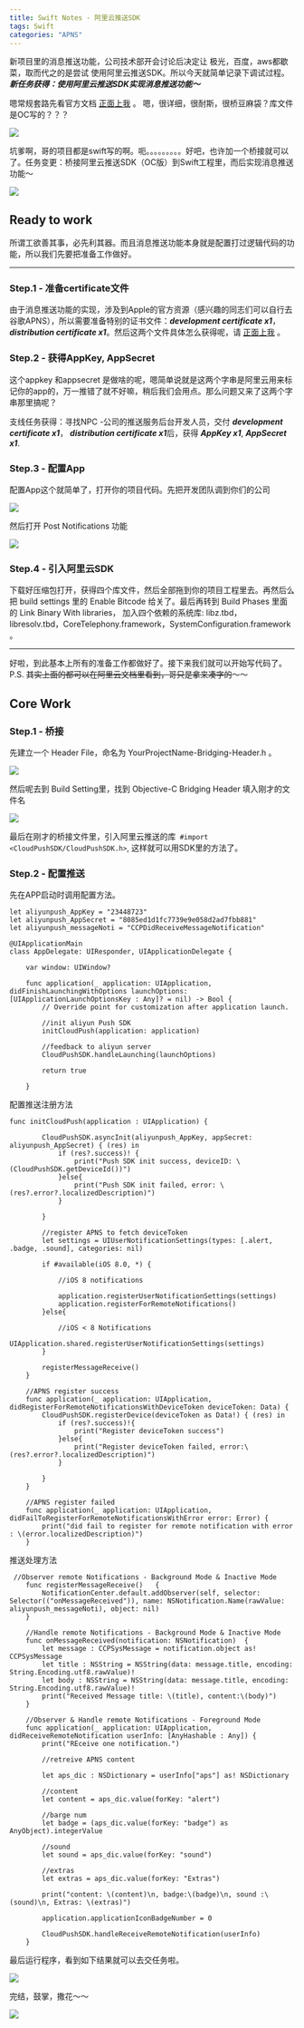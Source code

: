 ```yaml
---
title: Swift Notes - 阿里云推送SDK
tags: Swift
categories: "APNS"
---
```


新项目里的消息推送功能，公司技术部开会讨论后决定让 极光，百度，aws都歇菜，取而代之的是尝试 使用阿里云推送SDK。所以今天就简单记录下调试过程。
***新任务获得：使用阿里云推送SDK实现消息推送功能～***

<!--more-->

嗯常规套路先看官方文档 [正面上我][1] 。 嗯，很详细，很耐斯，很桥豆麻袋？库文件是OC写的？？？

![][2]

坑爹啊，哥的项目都是swift写的啊。呃。。。。。。。。。好吧，也许加一个桥接就可以了。任务变更：桥接阿里云推送SDK（OC版）到Swift工程里，而后实现消息推送功能～

![][3]



## Ready to work
所谓工欲善其事，必先利其器。而且消息推送功能本身就是配置打过逻辑代码的功能，所以我们先要把准备工作做好。

---------------------------------------

### Step.1 - 准备certificate文件

由于消息推送功能的实现，涉及到Apple的官方资源（感兴趣的同志们可以自行去谷歌APNS），所以需要准备特别的证书文件：***development certificate x1***， ***distribution certificate x1***。然后这两个文件具体怎么获得呢，请 [正面上我][4] 。


### Step.2 - 获得AppKey, AppSecret 

这个appkey 和appsecret 是做啥的呢，嗯简单说就是这两个字串是阿里云用来标记你的app的，万一推错了就不好嘛，稍后我们会用点。那么问题又来了这两个字串那里搞呢？

支线任务获得：寻找NPC -公司的推送服务后台开发人员，交付 ***development certificate x1***， ***distribution certificate x1***后，获得 ***AppKey x1***, ***AppSecret x1***.

### Step.3 - 配置App

配置App这个就简单了，打开你的项目代码。先把开发团队调到你们的公司

![][5]

然后打开 Post Notifications 功能

![][6]
### Step.4 - 引入阿里云SDK

下载好压缩包打开，获得四个库文件，然后全部拖到你的项目工程里去。再然后么把 build settings 里的 Enable Bitcode 给关了。最后再转到 Build Phases 里面的 Link Binary With libraries， 加入四个依赖的系统库: libz.tbd，libresolv.tbd，CoreTelephony.framework，SystemConfiguration.framework 。

---------------------------------------

好啦，到此基本上所有的准备工作都做好了。接下来我们就可以开始写代码了。P.S. ~~其实上面的都可以在阿里云文档里看到，哥只是拿来凑字的~~～～

## Core Work

### Step.1 - 桥接
先建立一个 Header File，命名为 YourProjectName-Bridging-Header.h 。 

![][7]

然后呢去到 Build Setting里，找到 Objective-C Bridging Header 填入刚才的文件名

![][8]

最后在刚才的桥接文件里，引入阿里云推送的库` #import <CloudPushSDK/CloudPushSDK.h>`, 这样就可以用SDK里的方法了。

### Step.2 - 配置推送
先在APP启动时调用配置方法。

```
let aliyunpush_AppKey = "23448723"
let aliyunpush_AppSecret = "8085ed1d1fc7739e9e058d2ad7fbb881"
let aliyunpush_messageNoti = "CCPDidReceiveMessageNotification"

@UIApplicationMain
class AppDelegate: UIResponder, UIApplicationDelegate {

    var window: UIWindow?

    func application(_ application: UIApplication, didFinishLaunchingWithOptions launchOptions: [UIApplicationLaunchOptionsKey : Any]? = nil) -> Bool {
        // Override point for customization after application launch.
        
        //init aliyun Push SDK
        initCloudPush(application: application)
        
        //feedback to aliyun server
        CloudPushSDK.handleLaunching(launchOptions)
        
        return true

    }
```

配置推送注册方法

```
func initCloudPush(application : UIApplication) {

        CloudPushSDK.asyncInit(aliyunpush_AppKey, appSecret: aliyunpush_AppSecret) { (res) in
            if (res?.success)! {
                print("Push SDK init success, deviceID: \(CloudPushSDK.getDeviceId())")
            }else{
                print("Push SDK init failed, error: \(res?.error?.localizedDescription)")
            }

        }
        
        //register APNS to fetch deviceToken
        let settings = UIUserNotificationSettings(types: [.alert, .badge, .sound], categories: nil)

        if #available(iOS 8.0, *) {
            
            //iOS 8 notifications
            
            application.registerUserNotificationSettings(settings)
            application.registerForRemoteNotifications()
        }else{
            
            //iOS < 8 Notifications
            UIApplication.shared.registerUserNotificationSettings(settings)
        }
        
        registerMessageReceive()
    }
    
    //APNS register success
    func application(_ application: UIApplication, didRegisterForRemoteNotificationsWithDeviceToken deviceToken: Data) {
        CloudPushSDK.registerDevice(deviceToken as Data!) { (res) in
            if (res?.success)!{
                print("Register deviceToken success")
            }else{
                print("Register deviceToken failed, error:\(res?.error?.localizedDescription)")
            }

        }
    }
    
    //APNS register failed
    func application(_ application: UIApplication, didFailToRegisterForRemoteNotificationsWithError error: Error) {
        print("did fail to register for remote notification with error : \(error.localizedDescription)")
    }
```

推送处理方法

```
 //Observer remote Notifications - Background Mode & Inactive Mode
    func registerMessageReceive()   {
        NotificationCenter.default.addObserver(self, selector: Selector(("onMessageReceived")), name: NSNotification.Name(rawValue: aliyunpush_messageNoti), object: nil)
    }
    
    //Handle remote Notifications - Background Mode & Inactive Mode
    func onMessageReceived(notification: NSNotification)  {
        let message : CCPSysMessage = notification.object as! CCPSysMessage
        let title : NSString = NSString(data: message.title, encoding: String.Encoding.utf8.rawValue)!
        let body : NSString = NSString(data: message.title, encoding: String.Encoding.utf8.rawValue)!
        print("Received Message title: \(title), content:\(body)")
    }
    
    //Observer & Handle remote Notifications - Foreground Mode
    func application(_ application: UIApplication, didReceiveRemoteNotification userInfo: [AnyHashable : Any]) {
        print("REceive one notification.")
        
        //retreive APNS content
        
        let aps_dic : NSDictionary = userInfo["aps"] as! NSDictionary
        
        //content
        let content = aps_dic.value(forKey: "alert")
        
        //barge num
        let badge = (aps_dic.value(forKey: "badge") as AnyObject).integerValue
        
        //sound
        let sound = aps_dic.value(forKey: "sound")
        
        //extras
        let extras = aps_dic.value(forKey: "Extras")
        
        print("content: \(content)\n, badge:\(badge)\n, sound :\(sound)\n, Extras: \(extras)")
        
        application.applicationIconBadgeNumber = 0
        
        CloudPushSDK.handleReceiveRemoteNotification(userInfo)
    }
```

最后运行程序，看到如下结果就可以去交任务啦。

![][9]

完结，鼓掌，撒花～～

![][10]

[1]:https://help.aliyun.com/document_detail/30072.html?spm=5176.doc30071.6.156.YoX0P8
[2]:https://cl.ly/hRAS/ExcuseMe.jpeg
[3]:https://cl.ly/hREs/challenge-accepted-meme.jpg
[4]:https://help.aliyun.com/document_detail/30071.html?spm=5176.doc30072.6.155.ItR8Ib
[5]:https://cl.ly/hQyC/aliyun_1.jpeg
[6]:https://cl.ly/hRCF/aliyun_2.png
[7]:https://cl.ly/hRGV/aliyun_3.jpeg
[8]:https://cl.ly/hRAR/aliyun_4.jpeg
[9]:https://cl.ly/hQrt/aliyun_8.png
[10]:https://cl.ly/hQsX/PrettyGood.png